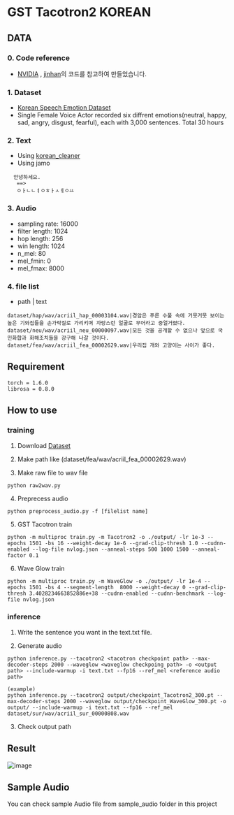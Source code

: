 # GST Tacotron2 KOREAN

## DATA
### 0. Code reference
 * [NVIDIA](https://github.com/NVIDIA/DeepLearningExamples/tree/master/PyTorch/SpeechSynthesis/Tacotron2) ,  [jinhan](https://github.com/jinhan/tacotron2-gst)의 코드를 참고하여 만들었습니다.
### 1. Dataset 
  * [Korean Speech Emotion Dataset](http://aicompanion.or.kr/kor/main/)
  * Single Female Voice Actor recorded six diffrent emotions(neutral, happy, sad, angry, disgust, fearful), each with 3,000 sentences. Total 30 hours

### 2. Text
 * Using [korean_cleaner](https://github.com/Yeongtae/tacotron2/tree/master/text)
 * Using jamo
  ```
    안녕하세요.
     ==>
     ㅇㅏㄴㄴㅕㅇㅎㅏㅅㅔㅇㅛ 
   ```

### 3. Audio
* sampling rate: 16000
* filter length: 1024
* hop length: 256
* win length: 1024
* n_mel: 80
* mel_fmin: 0
* mel_fmax: 8000

### 4. file list
  * path | text
 ```
dataset/hap/wav/acriil_hap_00003104.wav|경암은 푸른 수풀 속에 거뭇거뭇 보이는 높은 기와집들을 손가락질로 가리키며 자랑스런 얼굴로 무어라고 중얼거렸다.
dataset/neu/wav/acriil_neu_00000097.wav|모든 것을 공개할 수 없으나 앞으로 국민화합과 화해조치들을 강구해 나갈 것이다.
dataset/fea/wav/acriil_fea_00002629.wav|우리집 개와 고양이는 사이가 좋다.
 ```
 
## Requirement
```
torch = 1.6.0
librosa = 0.8.0
```

## How to use

### training
 1) Download [Dataset](http://aicompanion.or.kr/kor/main/)
 
 2) Make path like (dataset/fea/wav/acriil_fea_00002629.wav)
 
 3) Make raw file to wav file
  ```
  python raw2wav.py
  ```
  
 4) Preprecess audio
  ```
  python preprocess_audio.py -f [filelist name]
  ```
  
  5) GST Tacotron train
  ```
  python -m multiproc train.py -m Tacotron2 -o ./output/ -lr 1e-3 --epochs 1501 -bs 16 --weight-decay 1e-6 --grad-clip-thresh 1.0 --cudnn-enabled --log-file nvlog.json --anneal-steps 500 1000 1500 --anneal-factor 0.1
  ```
  
  6) Wave Glow train
  ```
  python -m multiproc train.py -m WaveGlow -o ./output/ -lr 1e-4 --epochs 1501 -bs 4 --segment-length  8000 --weight-decay 0 --grad-clip-thresh 3.4028234663852886e+38 --cudnn-enabled --cudnn-benchmark --log-file nvlog.json
  ```

### inference
1) Write the sentence you want in the text.txt file.

2) Generate audio
```
python inference.py --tacotron2 <tacotron checkpoint path> --max-decoder-steps 2000 --waveglow <waveglow checkpoing path> -o <output path> --include-warmup -i text.txt --fp16 --ref_mel <reference audio path>

(example)
python inference.py --tacotron2 output/checkpoint_Tacotron2_300.pt --max-decoder-steps 2000 --waveglow output/checkpoint_WaveGlow_300.pt -o output/ --include-warmup -i text.txt --fp16 --ref_mel dataset/sur/wav/acriil_sur_00000808.wav
```
3) Check output path

## Result
![image](https://user-images.githubusercontent.com/53896208/106356992-ca6e0300-6346-11eb-8bef-85be19548d6e.png)

## Sample Audio

You can check sample Audio file from sample_audio folder in this project
